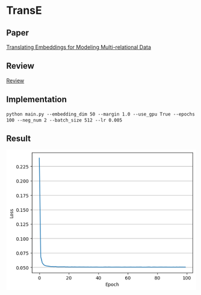# TransE 

## Paper 
[Translating Embeddings for Modeling Multi-relational Data](https://papers.nips.cc/paper_files/paper/2013/file/1cecc7a77928ca8133fa24680a88d2f9-Paper.pdf)

## Review
[Review](https://velog.io/@sangwu99/Translating-Embeddings-for-Modeling-Multi-relational-Data-2013-NIPS)

## Implementation 
    
```
python main.py --embedding_dim 50 --margin 1.0 --use_gpu True --epochs 100 --neg_num 2 --batch_size 512 --lr 0.005
```

## Result
![Result](../../img/transe.png)
